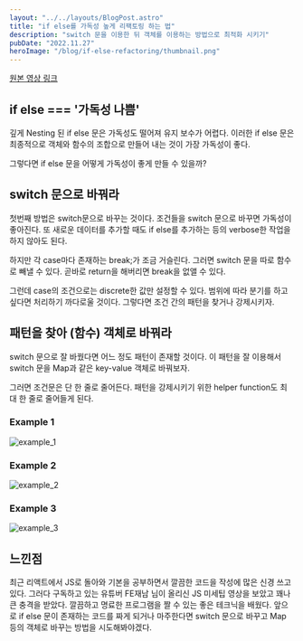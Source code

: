 ```yaml
---
layout: "../../layouts/BlogPost.astro"
title: "if else를 가독성 높게 리팩토링 하는 법"
description: "switch 문을 이용한 뒤 객체를 이용하는 방법으로 최적화 시키기"
pubDate: "2022.11.27"
heroImage: "/blog/if-else-refactoring/thumbnail.png"
---
```


[원본 영상 링크](https://www.youtube.com/watch?v=p0YEviesgRM&t=1039s&ab_channel=FE%EC%9E%AC%EB%82%A8)

## if else === '가독성 나쁨'

깊게 Nesting 된 if else 문은 가독성도 떨어져 유지 보수가 어렵다.
이러한 if else 문은 최종적으로 객체와 함수의 조합으로 만들어 내는 것이 가장 가독성이 좋다.

그렇다면 if else 문을 어떻게 가독성이 좋게 만들 수 있을까?

## switch 문으로 바꿔라

첫번째 방법은 switch문으로 바꾸는 것이다.
조건들을 switch 문으로 바꾸면 가독성이 좋아진다.
또 새로운 데이터를 추가할 때도 if else를 추가하는 등의 verbose한 작업을 하지 않아도 된다.

하지만 각 case마다 존재하는 break;가 조금 거슬린다.
그러면 switch 문을 따로 함수로 빼낼 수 있다.
곧바로 return을 해버리면 break을 없앨 수 있다.

그런데 case의 조건으로는 discrete한 값만 설정할 수 있다.
범위에 따라 분기를 하고 싶다면 처리하기 까다로울 것이다.
그렇다면 조건 간의 패턴을 찾거나 강제시키자.

## 패턴을 찾아 (함수) 객체로 바꿔라

switch 문으로 잘 바꿨다면 어느 정도 패턴이 존재할 것이다.
이 패턴을 잘 이용해서 switch 문을 Map과 같은 key-value 객체로 바꿔보자.

그러면 조건문은 단 한 줄로 줄어든다.
패턴을 강제시키기 위한 helper function도 최대 한 줄로 줄어들게 된다.

### Example 1

![example_1](/blog/if-else-refactoring/example_1.png)

### Example 2

![example_2](/blog/if-else-refactoring/example_2.png)

### Example 3

![example_3](/blog/if-else-refactoring/example_3.png)

## 느낀점

최근 리액트에서 JS로 돌아와 기본을 공부하면서 깔끔한 코드을 작성에 많은 신경 쓰고 있다.
그러다 구독하고 있는 유튜버 FE재남 님이 올리신 JS 미세팁 영상을 보았고 꽤나 큰 충격을 받았다.
깔끔하고 명료한 프로그램을 짤 수 있는 좋은 테크닉을 배웠다.
앞으로 if else 문이 존재하는 코드를 짜게 되거나 마주한다면 switch 문으로 바꾸고 Map 등의 객체로 바꾸는 방법을 시도해봐야겠다.
